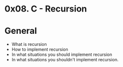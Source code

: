 # 0x08. C - Recursion
# General
 - What is recursion
 - How to implement recursion
 - In what situations you should implement recursion
 - In what situations you shouldn't implement recursion.